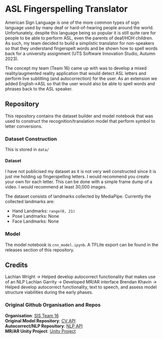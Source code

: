 # ASL Fingerspelling Translator
American Sign Language is one of the more common types of sign language used by many deaf or hard-of-hearing people around the world. Unfortunately, despite this language being so popular it is still quite rare for people to be able to perform ASL, even the parents of deaf/HOH children. As such, my team decided to build a simplistic translator for non-speakers so that they understand fingerspelt words and be shown how to spell words back for a university assignment (UTS Software Innovation Studio, Autumn 2023). 

The concept my team (Team 16) came up with was to develop a mixed reality/augmented reality application that would detect ASL letters and perform live subtitling (and autocorrection) for the user. As an extension we added English->ASL so that the user would also be able to spell words and phrases back to the ASL speaker. 

## Repository
This repository contains the dataset builder and model notebook that was used to construct the recognition/translation model that perform symbol to letter conversions.

### Dataset Construction
This is stored in `data/`

#### Dataset
I have not publicised my dataset as it is not very well constructed since it is just me holding up fingerspelling letters. I would recommend you create your own for each letter. This can be done with a simple frame dump of a video. I would recommend at least 30,000 images.

The dataset consists of landmarks collected by MediaPipe. Currently the collected landmarks are:
* Hand Landmarks: `range(0, 21)`
* Pose Landmarks: None
* Face Landmarks: None

### Model
The model notebook is `cnn_model.ipynb`. A TFLite export can be found in the releases section of this repository. 

## Credits
Lachlan Wright -> Helped develop autocorrect functionality that makes use of an NLP
Lachlan Garrity -> Developed MR/AR interface
Brendan Khavin -> Helped develop autocorrect functionality, text to speech, and assess model structure viabilities during the early phases.

### Original Github Organisation and Repos
**Organisation**: [SIS Team 16](https://github.com/2023SIS-Team16) <br/>
**Original Model Repository**: [CV API](https://github.com/2023SIS-Team16/cv_api) <br/>
**Autocorrect/NLP Repository**: [NLP API](https://github.com/2023SIS-Team16/lachlanw_llama) <br/>
**MR/AR Unity Project**: [Unity Project](https://github.com/2023SIS-Team16/SIS_UnityProject) <br/>